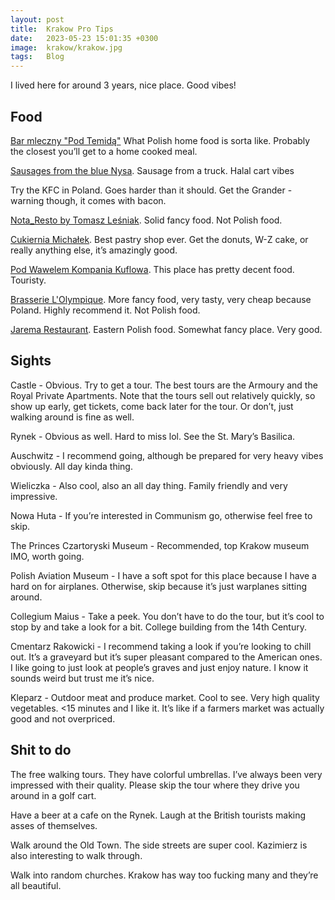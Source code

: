```yaml
---
layout: post
title:  Krakow Pro Tips
date:   2023-05-23 15:01:35 +0300
image:  krakow/krakow.jpg
tags:   Blog
---
```


I lived here for around 3 years, nice place. Good vibes!

## Food

[Bar mleczny "Pod Temidą"](https://goo.gl/maps/3JgsXuXmUoo97vX3A) What Polish home food is sorta like. Probably the closest you’ll get to a home cooked meal.

[Sausages from the blue Nysa](https://goo.gl/maps/ZToD3KjikgKn9Di4A). Sausage from a truck. Halal cart vibes

Try the KFC in Poland. Goes harder than it should. Get the Grander - warning though, it comes with bacon.

[Nota_Resto by Tomasz Leśniak](https://goo.gl/maps/vJxd3M81Q133YSBh7). Solid fancy food. Not Polish food. 

[Cukiernia Michałek](https://goo.gl/maps/YGD1hvuVtCeDvMhw8). Best pastry shop ever. Get the donuts, W-Z cake, or really anything else, it’s amazingly good.

[Pod Wawelem Kompania Kuflowa](https://goo.gl/maps/UKZLdHAMZk8gnXP28). This place has pretty decent food. Touristy.

[Brasserie L'Olympique](https://goo.gl/maps/cJ2FCBgHCZZGoUeR6). More fancy food, very tasty, very cheap because Poland. Highly recommend it. Not Polish food.

[Jarema Restaurant](https://goo.gl/maps/4eDBYYWFuwymVii98). Eastern Polish food. Somewhat fancy place. Very good. 

## Sights

Castle - Obvious. Try to get a tour. The best tours are the Armoury and the Royal Private Apartments. Note that the tours sell out relatively quickly, so show up early, get tickets, come back later for the tour. Or don’t, just walking around is fine as well. 

Rynek - Obvious as well. Hard to miss lol. See the St. Mary’s Basilica.

Auschwitz - I recommend going, although be prepared for very heavy vibes obviously. All day kinda thing.

Wieliczka - Also cool, also an all day thing. Family friendly and very impressive. 

Nowa Huta - If you’re interested in Communism go, otherwise feel free to skip. 

The Princes Czartoryski Museum - Recommended, top Krakow museum IMO, worth going.

Polish Aviation Museum - I have a soft spot for this place because I have a hard on for airplanes. Otherwise, skip because it’s just warplanes sitting around.

Collegium Maius - Take a peek. You don’t have to do the tour, but it’s cool to stop by and take a look for a bit. College building from the 14th Century.

Cmentarz Rakowicki - I recommend taking a look if you’re looking to chill out. It’s a graveyard but it’s super pleasant compared to the American ones. I like going to just look at people’s graves and just enjoy nature. I know it sounds weird but trust me it’s nice. 

Kleparz - Outdoor meat and produce market. Cool to see. Very high quality vegetables. <15 minutes and I like it. It’s like if a farmers market was actually good and not overpriced. 

## Shit to do

The free walking tours. They have colorful umbrellas. I’ve always been very impressed with their quality. Please skip the tour where they drive you around in a golf cart. 

Have a beer at a cafe on the Rynek. Laugh at the British tourists making asses of themselves.

Walk around the Old Town. The side streets are super cool. Kazimierz is also interesting to walk through.

Walk into random churches. Krakow has way too fucking many and they’re all beautiful.

